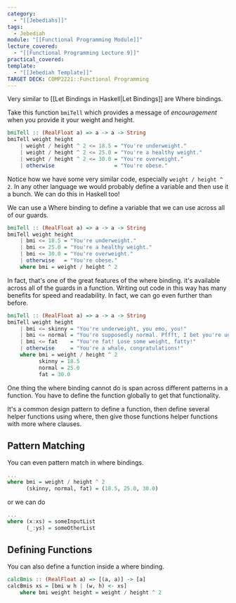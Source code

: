 ```yaml
---
category:
  - "[[Jebediahs]]"
tags:
  - Jebediah
module: "[[Functional Programming Module]]"
lecture_covered:
  - "[[Functional Programming Lecture 9]]"
practical_covered: 
template:
  - "[[Jebediah Template]]"
TARGET DECK: COMP2221::Functional Programming
---
```

Very similar to [[Let Bindings in Haskell|Let Bindings]] are Where bindings.

Take this function `bmiTell` which provides a message of _encouragement_ when you provide it your weight and height.

```Haskell
bmiTell :: (RealFloat a) => a -> a -> String
bmiTell weight height
    | weight / height ^ 2 <= 18.5 = "You're underweight."
    | weight / height ^ 2 <= 25.0 = "You're a healthy weight."
    | weight / height ^ 2 <= 30.0 = "You're overweight."
    | otherwise                   = "You're obese."
```

Notice how we have some very similar code, especially `weight / height ^ 2`. In any other language we would probably define a variable and then use it a bunch. We can do this in Haskell too!

We can use a Where binding to define a variable that we can use across all of our guards.

```Haskell
bmiTell :: (RealFloat a) => a -> a -> String
bmiTell weight height
    | bmi <= 18.5 = "You're underweight."
    | bmi <= 25.0 = "You're a healthy weight."
    | bmi <= 30.0 = "You're overweight."
    | otherwise   = "You're obese."
    where bmi = weight / height ^ 2
```

In fact, that's one of the great features of the where binding. it's available across all of the guards in a function. Writing out code in this way has many benefits for speed and readability. In fact, we can go even further than before.

```Haskell
bmiTell :: (RealFloat a) => a -> a -> String
bmiTell weight height
    | bmi <= skinny = "You're underweight, you emo, you!"
    | bmi <= normal = "You're supposedly normal. Pffft, I bet you're ugly!"
    | bmi <= fat    = "You're fat! Lose some weight, fatty!"
    | otherwise     = "You're a whale, congratulations!"
    where bmi = weight / height ^ 2
          skinny = 18.5
          normal = 25.0
          fat = 30.0
```

One thing the where binding cannot do is span across different patterns in a function. You have to define the function globally to get that functionality.

It's a common design pattern to define a function, then define several helper functions using where, then give those functions helper functions with more where clauses.

## Pattern Matching

You can even pattern match in where bindings.

```Haskell
...
where bmi = weight / height ^ 2
	  (skinny, normal, fat) = (18.5, 25.0, 30.0)
```

or we can do

```Haskell
...
where (x:xs) = someInputList
      (_:ys) = someOtherList
```

## Defining Functions 

You can also define a function inside a where binding.

```Haskell
calcBmis :: (RealFloat a) => [(a, a)] -> [a]
calcBmis xs = [bmi w h | (w, h) <- xs]
	where bmi weight height = weight / height ^ 2
```

